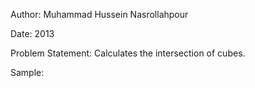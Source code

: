 Author: Muhammad Hussein Nasrollahpour

Date: 2013

Problem Statement: Calculates the intersection of cubes.

Sample:

